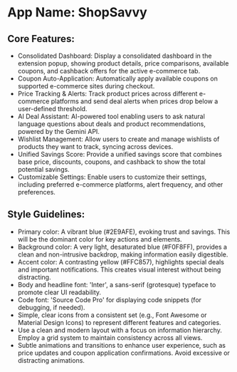 # **App Name**: ShopSavvy

## Core Features:

- Consolidated Dashboard: Display a consolidated dashboard in the extension popup, showing product details, price comparisons, available coupons, and cashback offers for the active e-commerce tab.
- Coupon Auto-Application: Automatically apply available coupons on supported e-commerce sites during checkout.
- Price Tracking & Alerts: Track product prices across different e-commerce platforms and send deal alerts when prices drop below a user-defined threshold.
- AI Deal Assistant: AI-powered tool enabling users to ask natural language questions about deals and product recommendations, powered by the Gemini API.
- Wishlist Management: Allow users to create and manage wishlists of products they want to track, syncing across devices.
- Unified Savings Score: Provide a unified savings score that combines base price, discounts, coupons, and cashback to show the total potential savings.
- Customizable Settings: Enable users to customize their settings, including preferred e-commerce platforms, alert frequency, and other preferences.

## Style Guidelines:

- Primary color: A vibrant blue (#2E9AFE), evoking trust and savings. This will be the dominant color for key actions and elements.
- Background color: A very light, desaturated blue (#F0F8FF), provides a clean and non-intrusive backdrop, making information easily digestible.
- Accent color: A contrasting yellow (#FFC857), highlights special deals and important notifications. This creates visual interest without being distracting.
- Body and headline font: 'Inter', a sans-serif (grotesque) typeface to promote clear UI readability.
- Code font: 'Source Code Pro' for displaying code snippets (for debugging, if needed).
- Simple, clear icons from a consistent set (e.g., Font Awesome or Material Design Icons) to represent different features and categories.
- Use a clean and modern layout with a focus on information hierarchy. Employ a grid system to maintain consistency across all views.
- Subtle animations and transitions to enhance user experience, such as price updates and coupon application confirmations. Avoid excessive or distracting animations.